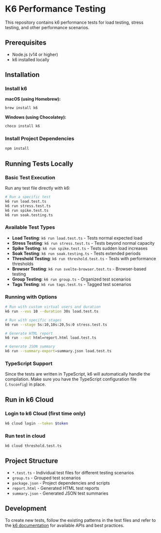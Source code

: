 # K6 Performance Testing

This repository contains k6 performance tests for load testing, stress testing, and other performance scenarios.

## Prerequisites

- Node.js (v14 or higher)
- k6 installed locally

## Installation

### Install k6

**macOS (using Homebrew):**

```bash
brew install k6
```

**Windows (using Chocolatey):**

```bash
choco install k6
```

### Install Project Dependencies

```bash
npm install
```

## Running Tests Locally

### Basic Test Execution

Run any test file directly with k6:

```bash
# Run a specific test
k6 run load.test.ts
k6 run stress.test.ts
k6 run spike.test.ts
k6 run soak.testing.ts
```

### Available Test Types

- **Load Testing**: `k6 run load.test.ts` - Tests normal expected load
- **Stress Testing**: `k6 run stress.test.ts` - Tests beyond normal capacity
- **Spike Testing**: `k6 run spike.test.ts` - Tests sudden load increases
- **Soak Testing**: `k6 run soak.testing.ts` - Tests extended periods
- **Threshold Testing**: `k6 run threshold.test.ts` - Tests with performance thresholds
- **Browser Testing**: `k6 run svelte-browser.test.ts` - Browser-based testing
- **Group Testing**: `k6 run group.ts` - Organized test scenarios
- **Tags Testing**: `k6 run tags.test.ts` - Tagged test scenarios

### Running with Options

```bash
# Run with custom virtual users and duration
k6 run --vus 10 --duration 30s load.test.ts

# Run with specific stages
k6 run --stage 5s:10,10s:20,5s:0 stress.test.ts

# Generate HTML report
k6 run --out html=report.html load.test.ts

# Generate JSON summary
k6 run --summary-export=summary.json load.test.ts
```

### TypeScript Support

Since the tests are written in TypeScript, k6 will automatically handle the compilation. Make sure you have the TypeScript configuration file (`.tsconfig`) in place.

## Run in k6 Cloud

### Login to k6 Cloud (first time only)

```bash
k6 cloud login --token $token
```

### Run test in cloud

```bash
k6 cloud threshold.test.ts
```

## Project Structure

- `*.test.ts` - Individual test files for different testing scenarios
- `group.ts` - Grouped test scenarios
- `package.json` - Project dependencies and scripts
- `report.html` - Generated HTML test reports
- `summary.json` - Generated JSON test summaries

## Development

To create new tests, follow the existing patterns in the test files and refer to the [k6 documentation](https://k6.io/docs/) for available APIs and best practices.
